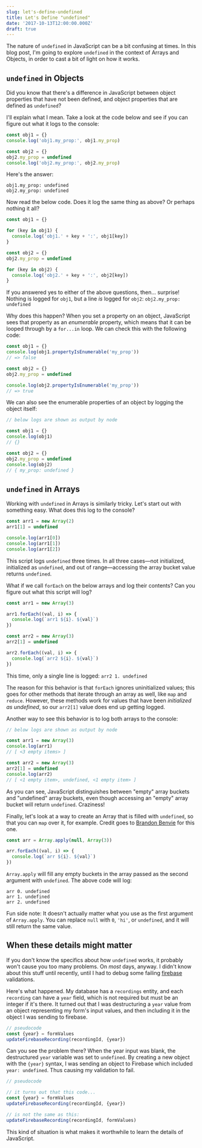 ```yaml
---
slug: let's-define-undefined
title: Let's Define "undefined"
date: '2017-10-13T12:00:00.000Z'
draft: true
---
```


The nature of `undefined` in JavaScript can be a bit confusing at times. In this blog post, I'm going to explore `undefined` in the context of Arrays and Objects, in order to cast a bit of light on how it works.

## `undefined` in Objects

Did you know that there's a difference in JavaScript between object properties that have not been defined, and object properties that are defined as `undefined`?

I'll explain what I mean. Take a look at the code below and see if you can figure out what it logs to the console:

```javascript
const obj1 = {}
console.log('obj1.my_prop:', obj1.my_prop)

const obj2 = {}
obj2.my_prop = undefined
console.log('obj2.my_prop:', obj2.my_prop)
```

Here's the answer:

```
obj1.my_prop: undefined
obj2.my_prop: undefined
```

Now read the below code. Does it log the same thing as above? Or perhaps nothing it all?

```javascript
const obj1 = {}

for (key in obj1) {
  console.log('obj1.' + key + ':', obj1[key])
}

const obj2 = {}
obj2.my_prop = undefined

for (key in obj2) {
  console.log('obj2.' + key + ':', obj2[key])
}
```

If you answered yes to either of the above questions, then... surprise! Nothing is logged for `obj1`, but a line *is* logged for `obj2`: `obj2.my_prop: undefined`

Why does this happen? When you set a property on an object, JavaScript sees that property as an *enumerable* property, which means that it can be looped through by a `for...in` loop. We can check this with the following code:

```javascript
const obj1 = {}
console.log(obj1.propertyIsEnumerable('my_prop'))
// => false

const obj2 = {}
obj2.my_prop = undefined

console.log(obj2.propertyIsEnumerable('my_prop'))
// => true
```

We can also see the enumerable properties of an object by logging the object itself:

```javascript
// below logs are shown as output by node

const obj1 = {}
console.log(obj1)
// {}

const obj2 = {}
obj2.my_prop = undefined
console.log(obj2)
// { my_prop: undefined }
```

## `undefined` in Arrays

Working with `undefined` in Arrays is similarly tricky. Let's start out with something easy. What does this log to the console?

```javascript
const arr1 = new Array(2)
arr1[1] = undefined

console.log(arr1[0])
console.log(arr1[1])
console.log(arr1[2])
```

This script logs `undefined` three times. In all three cases—not initialized, initialized as `undefined`, and out of range—accessing the array bucket value returns `undefined`.

What if we call `forEach` on the below arrays and log their contents? Can you figure out what this script will log?

```javascript
const arr1 = new Array(3)

arr1.forEach((val, i) => {
  console.log(`arr1 ${i}. ${val}`)
})

const arr2 = new Array(3)
arr2[1] = undefined

arr2.forEach((val, i) => {
  console.log(`arr2 ${i}. ${val}`)
})
```

This time, only a single line is logged: `arr2 1. undefined`

The reason for this behavior is that `forEach` ignores uninitialized values; this goes for other methods that iterate through an array as well, like `map` and `reduce`. However, these methods work for values that have been *initialized as undefined*, so our `arr2[1]` value does end up getting logged.

Another way to see this behavior is to log both arrays to the console:

```javascript
// below logs are shown as output by node

const arr1 = new Array(3)
console.log(arr1)
// [ <3 empty items> ]

const arr2 = new Array(3)
arr2[1] = undefined
console.log(arr2)
// [ <1 empty item>, undefined, <1 empty item> ]
```

As you can see, JavaScript distinguishes between "empty" array buckets and "undefined" array buckets, even though accessing an "empty" array bucket will return `undefined`. Craziness!

Finally, let's look at a way to create an Array that is filled with `undefined`, so that you can `map` over it, for example. Credit goes to [Brandon Benvie](https://mail.mozilla.org/pipermail/es-discuss/2012-April/022273.html) for this one.

```javascript
const arr = Array.apply(null, Array(3))

arr.forEach((val, i) => {
  console.log(`arr ${i}. ${val}`)
})
```

`Array.apply` will fill any empty buckets in the array passed as the second argument with `undefined`. The above code will log:

```
arr 0. undefined
arr 1. undefined
arr 2. undefined
```

Fun side note: It doesn't actually matter what you use as the first argument of `Array.apply`. You can replace `null` with `0`, `'hi'`, or `undefined`, and it will still return the same value.

## When these details might matter

If you don't know the specifics about how `undefined` works, it probably won't cause you too many problems. On *most* days, anyway. I didn't know about this stuff until recently, until I had to debug some failing [firebase](https://firebase.google.com/) validations.

Here's what happened. My database has a `recordings` entity, and each `recording` can have a `year` field, which is not required but must be an integer if it's there. It turned out that I was destructuring a `year` value from an object representing my form's input values, and then including it in the object I was sending to firebase.

```javascript
// pseudocode
const {year} = formValues
updateFirebaseRecording(recordingId, {year})
```

Can you see the problem there? When the year input was blank, the destructured `year` variable was set to `undefined`. By creating a new object with the `{year}` syntax, I was sending an object to Firebase which included `year: undefined`. Thus causing my validation to fail.

```javascript
// pseudocode

// it turns out that this code...
const {year} = formValues
updateFirebaseRecording(recordingId, {year})

// is not the same as this:
updateFirebaseRecording(recordingId, formValues)
```

This kind of situation is what makes it worthwhile to learn the details of JavaScript.
